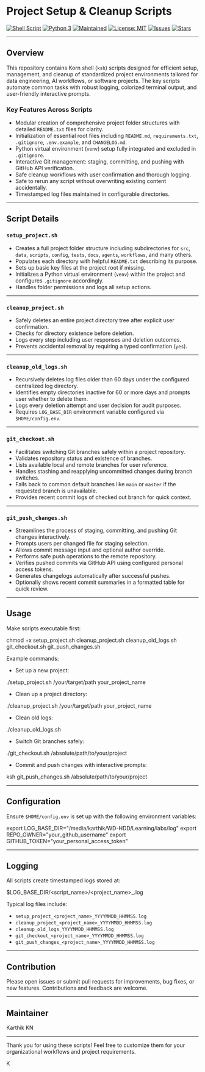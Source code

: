 # Project Setup & Cleanup Scripts

[![Shell Script](https://img.shields.io/badge/shell-ksh-blue.svg)](https://www.kornshell.com/)
[![Python 3](https://img.shields.io/badge/python-3.6%2B-blue.svg)](https://www.python.org/)
[![Maintained](https://img.shields.io/badge/maintained-yes-brightgreen.svg)](https://github.com/karthikingithub/project_setup_repo)
[![License: MIT](https://img.shields.io/badge/License-MIT-yellow.svg)](https://opensource.org/licenses/MIT)
[![Issues](https://img.shields.io/github/issues/karthikingithub/project_setup_repo.svg)](https://github.com/karthikingithub/project_setup_repo/issues)
[![Stars](https://img.shields.io/github/stars/karthikingithub/project_setup_repo.svg?style=social)](https://github.com/karthikingithub/project_setup_repo/stargazers)

---

## Overview

This repository contains Korn shell (`ksh`) scripts designed for efficient setup, management, and cleanup of standardized project environments tailored for data engineering, AI workflows, or software projects. The key scripts automate common tasks with robust logging, colorized terminal output, and user-friendly interactive prompts.

### Key Features Across Scripts

- Modular creation of comprehensive project folder structures with detailed `README.txt` files for clarity.
- Initialization of essential root files including `README.md`, `requirements.txt`, `.gitignore`, `.env.example`, and `CHANGELOG.md`.
- Python virtual environment (`venv`) setup fully integrated and excluded in `.gitignore`.
- Interactive Git management: staging, committing, and pushing with GitHub API verification.
- Safe cleanup workflows with user confirmation and thorough logging.
- Safe to rerun any script without overwriting existing content accidentally.
- Timestamped log files maintained in configurable directories.

---

## Script Details

### `setup_project.sh`

- Creates a full project folder structure including subdirectories for `src`, `data`, `scripts`, `config`, `tests`, `docs`, `agents`, `workflows`, and many others.
- Populates each directory with helpful `README.txt` describing its purpose.
- Sets up basic key files at the project root if missing.
- Initializes a Python virtual environment (`venv`) within the project and configures `.gitignore` accordingly.
- Handles folder permissions and logs all setup actions.

---

### `cleanup_project.sh`

- Safely deletes an entire project directory tree after explicit user confirmation.
- Checks for directory existence before deletion.
- Logs every step including user responses and deletion outcomes.
- Prevents accidental removal by requiring a typed confirmation (`yes`).

---

### `cleanup_old_logs.sh`

- Recursively deletes log files older than 60 days under the configured centralized log directory.
- Identifies empty directories inactive for 60 or more days and prompts user whether to delete them.
- Logs every deletion attempt and user decision for audit purposes.
- Requires `LOG_BASE_DIR` environment variable configured via `$HOME/config.env`.

---

### `git_checkout.sh`

- Facilitates switching Git branches safely within a project repository.
- Validates repository status and existence of branches.
- Lists available local and remote branches for user reference.
- Handles stashing and reapplying uncommitted changes during branch switches.
- Falls back to common default branches like `main` or `master` if the requested branch is unavailable.
- Provides recent commit logs of checked out branch for quick context.

---

### `git_push_changes.sh`

- Streamlines the process of staging, committing, and pushing Git changes interactively.
- Prompts users per changed file for staging selection.
- Allows commit message input and optional author override.
- Performs safe push operations to the remote repository.
- Verifies pushed commits via GitHub API using configured personal access tokens.
- Generates changelogs automatically after successful pushes.
- Optionally shows recent commit summaries in a formatted table for quick review.

---

## Usage

Make scripts executable first:

chmod +x setup_project.sh cleanup_project.sh cleanup_old_logs.sh git_checkout.sh git_push_changes.sh


Example commands:

- Set up a new project:


./setup_project.sh /your/target/path your_project_name


- Clean up a project directory:

./cleanup_project.sh /your/target/path your_project_name


- Clean old logs:

./cleanup_old_logs.sh


- Switch Git branches safely:

./git_checkout.sh /absolute/path/to/your/project


- Commit and push changes with interactive prompts:

ksh git_push_changes.sh /absolute/path/to/your/project


---

## Configuration

Ensure `$HOME/config.env` is set up with the following environment variables:



export LOG_BASE_DIR="/media/karthik/WD-HDD/Learning/labs/log"
export REPO_OWNER="your_github_username"
export GITHUB_TOKEN="your_personal_access_token"


---

## Logging

All scripts create timestamped logs stored at:


$LOG_BASE_DIR/<script_name>/<project_name>_<timestamp>.log


Typical log files include:

- `setup_project_<project_name>_YYYYMMDD_HHMMSS.log`
- `cleanup_project_<project_name>_YYYYMMDD_HHMMSS.log`
- `cleanup_old_logs_YYYYMMDD_HHMMSS.log`
- `git_checkout_<project_name>_YYYYMMDD_HHMMSS.log`
- `git_push_changes_<project_name>_YYYYMMDD_HHMMSS.log`

---

## Contribution

Please open issues or submit pull requests for improvements, bug fixes, or new features. Contributions and feedback are welcome.

---

## Maintainer

Karthik KN

---

Thank you for using these scripts! Feel free to customize them for your organizational workflows and project requirements.


K
